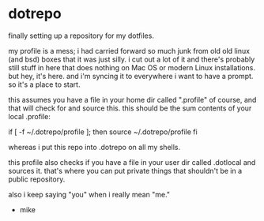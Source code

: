 dotrepo
=======

finally setting up a repository for my dotfiles.

my profile is a mess; i had carried forward so much junk from old old linux (and bsd) boxes that it was just silly. i cut out a lot of it and there's probably still stuff in here that does nothing on Mac OS or modern Linux installations. but hey, it's here. and i'm syncing it to everywhere i want to have a prompt. so it's a place to start.

this assumes you have a file in your home dir called ".profile" of course, and that will check for and source this. this should be the sum contents of your local .profile:

if [ -f ~/.dotrepo/profile ]; then
    source ~/.dotrepo/profile
fi

whereas i put this repo into .dotrepo on all my shells.

this profile also checks if you have a file in your user dir called .dotlocal and sources it. that's where you can put private things that shouldn't be in a public repository.

also i keep saying "you" when i really mean "me."

 - mike
